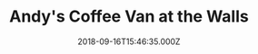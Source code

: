 ---
date: 2018-09-16T15:46:35.000Z
title: Andy's Coffee Van at the Walls
latitude: 51.946840109447464
longitude: 1.0745116287717855
category: checkin
---